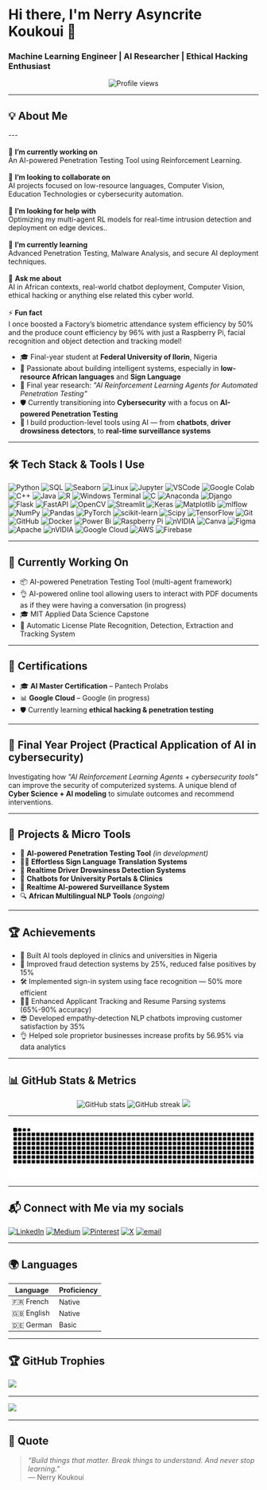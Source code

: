 # Hi there, I'm Nerry Asyncrite Koukoui 👋

### Machine Learning Engineer | AI Researcher | Ethical Hacking Enthusiast

<p align="center">
  <img src="https://komarev.com/ghpvc/?username=Nerry-AXL&style=flat-square&color=blue" alt="Profile views"/>
</p>

---

## 💡 About Me


---<br><br>🔭 **I’m currently working on**<br>An AI-powered Penetration Testing Tool using Reinforcement Learning.<br><br>👯 **I’m looking to collaborate on**<br>AI projects focused on low-resource languages, Computer Vision, Education Technologies or cybersecurity automation.<br><br>🤝 **I’m looking for help with**<br>Optimizing my multi-agent RL models for real-time intrusion detection and deployment on edge devices..<br><br>🌱 **I’m currently learning**<br>Advanced Penetration Testing, Malware Analysis, and secure AI deployment techniques.<br><br>💬 **Ask me about**<br>AI in African contexts, real-world chatbot deployment, Computer Vision, ethical hacking or anything else related this cyber world.<br><br>⚡ **Fun fact**<br>I once boosted a Factory’s biometric attendance system efficiency by 50% and the produce count efficiency by 96% with just a Raspberry Pi, facial recognition and object detection and tracking model!<br>

- 🎓 Final-year student at **Federal University of Ilorin**, Nigeria  
- 🤖 Passionate about building intelligent systems, especially in **low-resource African languages** and **Sign Language**  
- 🔬 Final year research: *"AI Reinforcement Learning Agents for Automated Penetration Testing"*  
- 🛡️ Currently transitioning into **Cybersecurity** with a focus on **AI-powered Penetration Testing**  
- 🧠 I build production-level tools using AI — from **chatbots**, **driver drowsiness detectors**, to **real-time surveillance systems**

---

## 🛠️ Tech Stack & Tools I Use

![Python](https://img.shields.io/badge/-Python-05122A?style=flat&logo=python) 
![SQL](https://img.shields.io/badge/-SQL-4479A1?style=flat&logo=MySQL)
![Seaborn](https://img.shields.io/badge/-Seaborn-3776AB?style=flat&logo=python)
![Linux](https://img.shields.io/badge/-Linux-FCC624?style=flat&logo=linux)
![Jupyter](https://img.shields.io/badge/-Jupyter-F37626?style=flat&logo=jupyter)
![VSCode](https://img.shields.io/badge/-VSCode-007ACC?style=flat&logo=visual-studio-code)
![Google Colab](https://img.shields.io/badge/-Google%20Colab-F9AB00?style=flat&logo=google-colab)
![C++](https://img.shields.io/badge/c++-%2300599C.svg?style=flat&logo=c%2B%2B&logoColor=white)
![Java](https://img.shields.io/badge/java-%23ED8B00.svg?style=flat&logo=openjdk&logoColor=white)
![R](https://img.shields.io/badge/r-%23276DC3.svg?style=flat&logo=r&logoColor=white)
![Windows Terminal](https://img.shields.io/badge/Windows%20Terminal-%234D4D4D.svg?style=flat&logo=windows-terminal&logoColor=white) 
![C](https://img.shields.io/badge/c-%2300599C.svg?style=flat&logo=c&logoColor=white)
![Anaconda](https://img.shields.io/badge/Anaconda-%2344A833.svg?style=flat&logo=anaconda&logoColor=white) 
![Django](https://img.shields.io/badge/django-%23092E20.svg?style=flat&logo=django&logoColor=white)
![Flask](https://img.shields.io/badge/flask-%23000.svg?style=flat&logo=flask&logoColor=white) 
![FastAPI](https://img.shields.io/badge/FastAPI-005571?style=flat&logo=fastapi)
![OpenCV](https://img.shields.io/badge/opencv-%23white.svg?style=flat&logo=opencv&logoColor=white) 
![Streamlit](https://img.shields.io/badge/Streamlit-%23FE4B4B.svg?style=flat&logo=streamlit&logoColor=white)
![Keras](https://img.shields.io/badge/Keras-%23D00000.svg?style=flat&logo=Keras&logoColor=white) 
![Matplotlib](https://img.shields.io/badge/Matplotlib-%23ffffff.svg?style=flat&logo=Matplotlib&logoColor=black)
![mlflow](https://img.shields.io/badge/mlflow-%23d9ead3.svg?style=flat&logo=numpy&logoColor=blue) 
![NumPy](https://img.shields.io/badge/numpy-%23013243.svg?style=flat&logo=numpy&logoColor=white)
![Pandas](https://img.shields.io/badge/pandas-%23150458.svg?style=flat&logo=pandas&logoColor=white) 
![PyTorch](https://img.shields.io/badge/PyTorch-%23EE4C2C.svg?style=flat&logo=PyTorch&logoColor=white)
![scikit-learn](https://img.shields.io/badge/scikit--learn-%23F7931E.svg?style=flat&logo=scikit-learn&logoColor=white) 
![Scipy](https://img.shields.io/badge/SciPy-%230C55A5.svg?style=flat&logo=scipy&logoColor=%white)
![TensorFlow](https://img.shields.io/badge/TensorFlow-%23FF6F00.svg?style=flat&logo=TensorFlow&logoColor=white) 
![Git](https://img.shields.io/badge/git-%23F05033.svg?style=flat&logo=git&logoColor=white)
![GitHub](https://img.shields.io/badge/github-%23121011.svg?style=flat&logo=github&logoColor=white) 
![Docker](https://img.shields.io/badge/docker-%230db7ed.svg?style=flat&logo=docker&logoColor=white)
![Power Bi](https://img.shields.io/badge/power_bi-F2C811?style=flat&logo=powerbi&logoColor=black) 
![Raspberry Pi](https://img.shields.io/badge/-Raspberry_Pi-C51A4A?style=flat&logo=Raspberry-Pi)
![nVIDIA](https://img.shields.io/badge/nVIDIA-%2376B900.svg?style=flat&logo=nVIDIA&logoColor=white) 
![Canva](https://img.shields.io/badge/Canva-%2300C4CC.svg?style=flat&logo=Canva&logoColor=white)
![Figma](https://img.shields.io/badge/figma-%23F24E1E.svg?style=flat&logo=figma&logoColor=white)  
![Apache](https://img.shields.io/badge/apache-%23D42029.svg?style=flat&logo=apache&logoColor=white)
![nVIDIA](https://img.shields.io/badge/cuda-000000.svg?style=flat&logo=nVIDIA&logoColor=green) 
![Google Cloud](https://img.shields.io/badge/GoogleCloud-%234285F4.svg?style=flat&logo=google-cloud&logoColor=white)
![AWS](https://img.shields.io/badge/AWS-%23FF9900.svg?style=flat&logo=amazon-aws&logoColor=white) 
![Firebase](https://img.shields.io/badge/firebase-%23039BE5.svg?style=flat&logo=firebase)

---

## 🧪 Currently Working On

- 📦 AI-powered Penetration Testing Tool (multi-agent framework)  
- 👌 AI-powered online tool allowing users to interact with PDF documents as if they were having a conversation (in progress)  
- 🎓 MIT Applied Data Science Capstone   
- 🚀 Automatic License Plate Recognition, Detection, Extraction and Tracking System  

---

## 📜 Certifications

- 🎓 **AI Master Certification** – Pantech Prolabs  
- 📊 **Google Cloud** – Google (in progress)    
- 🛡️ Currently learning **ethical hacking & penetration testing**

---

## 🧪 Final Year Project (Practical Application of AI in cybersecurity)

Investigating how *"AI Reinforcement Learning Agents + cybersecurity tools"* can improve the security of computerized systems. A unique blend of **Cyber Science + AI modeling** to simulate outcomes and recommend interventions.

---

## 🚀 Projects & Micro Tools

- 🔐 **AI-powered Penetration Testing Tool** *(in development)*  
- 🤟🏾 **Effortless Sign Language Translation Systems**  
- 🧠 **Realtime Driver Drowsiness Detection Systems**  
- 💬 **Chatbots for University Portals & Clinics**  
- 🔎 **Realtime AI-powered Surveillance System**  
- 🔍 **African Multilingual NLP Tools** *(ongoing)*  

---

## 🏆 Achievements

- 🥇 Built AI tools deployed in clinics and universities in Nigeria  
- 🎯 Improved fraud detection systems by 25%, reduced false positives by 15%  
- 🛠️ Implemented sign-in system using face recognition — 50% more efficient  
- 🐦‍🔥 Enhanced Applicant Tracking and Resume Parsing systems (65%-90% accuracy)  
- 😎 Developed empathy-detection NLP chatbots improving customer satisfaction by 35%  
- 👌 Helped sole proprietor businesses increase profits by 56.95% via data analytics  

---

## 📊 GitHub Stats & Metrics

<p align="center">
  <img src="https://github-readme-stats.vercel.app/api?username=Nerry-AXL&show_icons=true&theme=radical" alt="GitHub stats" />
  <img src="https://github-readme-streak-stats.herokuapp.com/?user=Nerry-AXL&theme=dark" alt="GitHub streak" />
  <img src="https://github-readme-stats.vercel.app/api/top-langs/?username=Nerry-AXL&layout=compact&theme=radical" />
</p>

---


<!-- Snake Animation -->
<div align="center">
    
  ![snake gif](https://github.com/TechnologyHell/TechnologyHell/blob/output/github-snake-dark.svg)
</div>


---
## 📬 Connect with Me via my socials
  
[![LinkedIn](https://img.shields.io/badge/LinkedIn-%230077B5.svg?logo=linkedin&logoColor=white)](https://www.linkedin.com/in/nerry-koukoui/) [![Medium](https://img.shields.io/badge/Medium-12100E?logo=medium&logoColor=white)](https://medium.com/@knerryasyncrite) [![Pinterest](https://img.shields.io/badge/Pinterest-%23E60023.svg?logo=Pinterest&logoColor=white)](https://uk.pinterest.com/knerryasyncrite) [![X](https://img.shields.io/badge/X-black.svg?logo=X&logoColor=white)](https://x.com/https://x.com/I_Am_Nerry) [![email](https://img.shields.io/badge/Email-D14836?logo=gmail&logoColor=white)](mailto:knerryasyncrite@gmail.com) 

---

## 🌍 Languages

| Language | Proficiency |
|----------|-------------|
| 🇫🇷 French | Native |
| 🇬🇧 English | Native |
| 🇩🇪 German | Basic |

---

## 🏆 GitHub Trophies
![](https://github-profile-trophy.vercel.app/?username=Nerry-AXL&theme=radical&no-frame=false&no-bg=true&margin-w=4)

---
[![](https://visitcount.itsvg.in/api?id=Nerry-AXL&icon=0&color=0)](https://visitcount.itsvg.in)

---
## 💬 Quote

> _“Build things that matter. Break things to understand. And never stop learning.”_  
> — Nerry Koukoui
